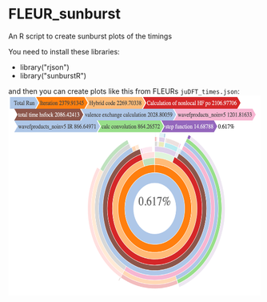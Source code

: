 # FLEUR_sunburst
An R script to create sunburst plots of the timings

You need to install these libraries:
* library("rjson")
* library("sunburstR")

and then you can create plots like this from FLEURs `juDFT_times.json`:
<img src="https://raw.githubusercontent.com/MRedies/FLEUR_sunburst/master/example/example.png" height="400" />
